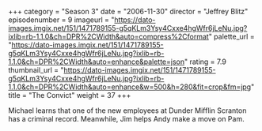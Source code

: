 +++
category = "Season 3"
date = "2006-11-30"
director = "Jeffrey Blitz"
episodenumber = 9
imageurl = "https://dato-images.imgix.net/151/1471789155-g5qKLm3Ysy4Cxxe4hgWfr6jLeNu.jpg?ixlib=rb-1.1.0&ch=DPR%2CWidth&auto=compress%2Cformat"
palette_url = "https://dato-images.imgix.net/151/1471789155-g5qKLm3Ysy4Cxxe4hgWfr6jLeNu.jpg?ixlib=rb-1.1.0&ch=DPR%2CWidth&auto=enhance&palette=json"
rating = 7.9
thumbnail_url = "https://dato-images.imgix.net/151/1471789155-g5qKLm3Ysy4Cxxe4hgWfr6jLeNu.jpg?ixlib=rb-1.1.0&ch=DPR%2CWidth&auto=enhance&w=500&h=280&fit=crop&fm=jpg"
title = "The Convict"
weight = 37
+++

Michael learns that one of the new employees at Dunder Mifflin Scranton has a criminal record. Meanwhile, Jim helps Andy make a move on Pam.